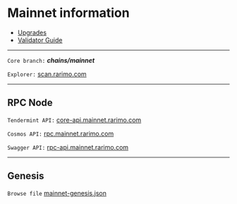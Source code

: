# Mainnet information

* [Upgrades](./002-upgrades.md)
* [Validator Guide](./003-validator-guide.md)

----

```Core branch:``` ***chains/mainnet***

```Explorer:``` [scan.rarimo.com](https://scan.rarimo.com/)

----

## RPC Node

```Tendermint API:``` [core-api.mainnet.rarimo.com](https://core-api.mainnet.rarimo.com)

```Cosmos API:``` [rpc.mainnet.rarimo.com](https://rpc.mainnet.rarimo.com)

```Swagger API:``` [rpc-api.mainnet.rarimo.com](https://rpc-api.mainnet.rarimo.com)

----

## Genesis

```Browse file``` [mainnet-genesis.json](/mainnet-genesis.json)

